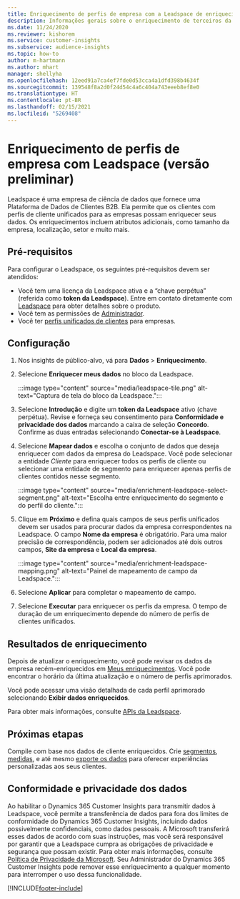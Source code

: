 ```yaml
---
title: Enriquecimento de perfis de empresa com a Leadspace de enriquecimento de terceiros
description: Informações gerais sobre o enriquecimento de terceiros da Leadspace.
ms.date: 11/24/2020
ms.reviewer: kishorem
ms.service: customer-insights
ms.subservice: audience-insights
ms.topic: how-to
author: m-hartmann
ms.author: mhart
manager: shellyha
ms.openlocfilehash: 12eed91a7ca4ef7fde0d53cca4a1dfd398b4634f
ms.sourcegitcommit: 139548f8a2d0f24d54c4a6c404a743eeeb8ef8e0
ms.translationtype: HT
ms.contentlocale: pt-BR
ms.lasthandoff: 02/15/2021
ms.locfileid: "5269408"
---
```

# <a name="enrichment-of-company-profiles-with-leadspace-preview"></a>Enriquecimento de perfis de empresa com Leadspace (versão preliminar)

Leadspace é uma empresa de ciência de dados que fornece uma Plataforma de Dados de Clientes B2B. Ela permite que os clientes com perfis de cliente unificados para as empresas possam enriquecer seus dados. Os enriquecimentos incluem atributos adicionais, como tamanho da empresa, localização, setor e muito mais.

## <a name="prerequisites"></a>Pré-requisitos

Para configurar o Leadspace, os seguintes pré-requisitos devem ser atendidos:

- Você tem uma licença da Leadspace ativa e a “chave perpétua” (referida como **token da Leadspace**). Entre em contato diretamente com [Leadspace](https://www.leadspace.com/products/leadspace-on-demand/) para obter detalhes sobre o produto.
- Você tem as permissões de [Administrador](permissions.md#administrator).
- Você ter [perfis unificados de clientes](customer-profiles.md) para empresas.

## <a name="configuration"></a>Configuração

1. Nos insights de público-alvo, vá para **Dados** > **Enriquecimento**.

1. Selecione **Enriquecer meus dados** no bloco da Leadspace.

   :::image type="content" source="media/leadspace-tile.png" alt-text="Captura de tela do bloco da Leadspace.":::

1. Selecione **Introdução** e digite um **token da Leadspace** ativo (chave perpétua). Revise e forneça seu consentimento para **Conformidade e privacidade dos dados** marcando a caixa de seleção **Concordo**. Confirme as duas entradas selecionando **Conectar-se à Leadspace**.

1. Selecione **Mapear dados** e escolha o conjunto de dados que deseja enriquecer com dados da empresa do Leadspace. Você pode selecionar a entidade *Cliente* para enriquecer todos os perfis de cliente ou selecionar uma entidade de segmento para enriquecer apenas perfis de clientes contidos nesse segmento.

   :::image type="content" source="media/enrichment-leadspace-select-segment.png" alt-text="Escolha entre enriquecimento do segmento e do perfil do cliente.":::

1. Clique em **Próximo** e defina quais campos de seus perfis unificados devem ser usados para procurar dados da empresa correspondentes na Leadspace. O campo **Nome da empresa** é obrigatório. Para uma maior precisão de correspondência, podem ser adicionados até dois outros campos, **Site da empresa** e **Local da empresa**.

   :::image type="content" source="media/enrichment-leadspace-mapping.png" alt-text="Painel de mapeamento de campo da Leadspace.":::
   
1. Selecione **Aplicar** para completar o mapeamento de campo.

1. Selecione **Executar** para enriquecer os perfis da empresa. O tempo de duração de um enriquecimento depende do número de perfis de clientes unificados.

## <a name="enrichment-results"></a>Resultados de enriquecimento

Depois de atualizar o enriquecimento, você pode revisar os dados da empresa recém-enriquecidos em [Meus enriquecimentos](enrichment-hub.md). Você pode encontrar o horário da última atualização e o número de perfis aprimorados.

Você pode acessar uma visão detalhada de cada perfil aprimorado selecionando **Exibir dados enriquecidos**.

Para obter mais informações, consulte [APIs da Leadspace](https://support.leadspace.com/hc/en-us/sections/201997649-API).

## <a name="next-steps"></a>Próximas etapas

Compile com base nos dados de cliente enriquecidos. Crie [segmentos](segments.md), [medidas](measures.md), e até mesmo [exporte os dados](export-destinations.md) para oferecer experiências personalizadas aos seus clientes.

## <a name="data-privacy-and-compliance"></a>Conformidade e privacidade dos dados

Ao habilitar o Dynamics 365 Customer Insights para transmitir dados à Leadspace, você permite a transferência de dados para fora dos limites de conformidade do Dynamics 365 Customer Insights, incluindo dados possivelmente confidenciais, como dados pessoais. A Microsoft transferirá esses dados de acordo com suas instruções, mas você será responsável por garantir que a Leadspace cumpra as obrigações de privacidade e segurança que possam existir. Para obter mais informações, consulte [Política de Privacidade da Microsoft](https://go.microsoft.com/fwlink/?linkid=396732).
Seu Administrador do Dynamics 365 Customer Insights pode remover esse enriquecimento a qualquer momento para interromper o uso dessa funcionalidade.


[!INCLUDE[footer-include](../includes/footer-banner.md)]